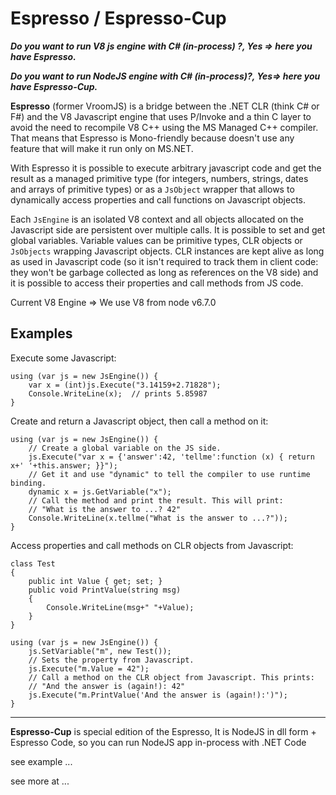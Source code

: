 Espresso / Espresso-Cup
===============

***Do you want to run V8 js engine with C# (in-process) ?, Yes => here you have Espresso.***

***Do you want to run NodeJS engine with C# (in-process)?, Yes=> here you have Espresso-Cup.***


**Espresso** (former VroomJS) is a bridge between the .NET CLR (think C# or F#) and the V8 Javascript
engine that uses P/Invoke and a thin C layer to avoid the need to recompile V8
C++ using the MS Managed C++ compiler. That means that Espresso is Mono-friendly
because doesn't use any feature that will make it run only on MS.NET.

With Espresso it is possible to execute arbitrary javascript code and get the
result as a managed primitive type (for integers, numbers, strings, dates and
arrays of primitive types) or as a `JsObject` wrapper that allows to
dynamically access properties and call functions on Javascript objects.

Each `JsEngine` is an isolated V8 context and all objects allocated on the
Javascript side are persistent over multiple calls. It is possible to set and
get global variables. Variable values can be primitive types, CLR objects or
`JsObjects` wrapping Javascript objects. CLR instances are kept alive as long
as used in Javascript code (so it isn't required to track them in client code:
they won't be garbage collected as long as references on the V8 side) and it is
possible to access their properties and call methods from JS code.

Current V8 Engine => We use V8 from node v6.7.0

Examples
--------

Execute some Javascript:

	using (var js = new JsEngine()) {
		var x = (int)js.Execute("3.14159+2.71828");
		Console.WriteLine(x);  // prints 5.85987
	}

Create and return a Javascript object, then call a method on it:

	using (var js = new JsEngine()) {
		// Create a global variable on the JS side.
		js.Execute("var x = {'answer':42, 'tellme':function (x) { return x+' '+this.answer; }}");
		// Get it and use "dynamic" to tell the compiler to use runtime binding.
		dynamic x = js.GetVariable("x");
		// Call the method and print the result. This will print:
		// "What is the answer to ...? 42"
		Console.WriteLine(x.tellme("What is the answer to ...?"));
	}

Access properties and call methods on CLR objects from Javascript:

	class Test
	{
		public int Value { get; set; }
		public void PrintValue(string msg)
		{
			Console.WriteLine(msg+" "+Value);
		}
	}
	
	using (var js = new JsEngine()) {
		js.SetVariable("m", new Test());
		// Sets the property from Javascript.
		js.Execute("m.Value = 42");
		// Call a method on the CLR object from Javascript. This prints:
		// "And the answer is (again!): 42"
		js.Execute("m.PrintValue('And the answer is (again!):')");
	}


---------------

**Espresso-Cup** is special edition of the Espresso, 
It is NodeJS in dll form + Espresso Code,
so you can run NodeJS app in-process with .NET Code

see example ...




see more at ...




 
